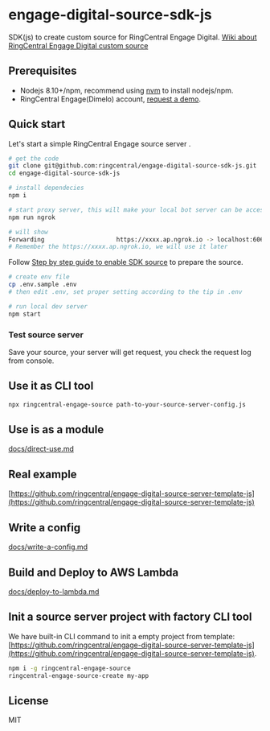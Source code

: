 # engage-digital-source-sdk-js

SDK(js) to create custom source for RingCentral Engage Digital. [Wiki about RingCentral Engage Digital custom source](https://github.com/ringcentral/engage-digital-source-sdk/wiki)

## Prerequisites

- Nodejs 8.10+/npm, recommend using [nvm](https://github.com/creationix/nvm) to install nodejs/npm.
- RingCentral Engage(Dimelo) account, [request a demo](http://site.dimelo.com/en/demo#schedule-demo).

## Quick start

Let's start a simple RingCentral Engage source server .

```bash
# get the code
git clone git@github.com:ringcentral/engage-digital-source-sdk-js.git
cd engage-digital-source-sdk-js

# install dependecies
npm i

# start proxy server, this will make your local bot server can be accessed by RingCentral service
npm run ngrok

# will show
Forwarding                    https://xxxx.ap.ngrok.io -> localhost:6066
# Remember the https://xxxx.ap.ngrok.io, we will use it later
```

Follow [Step by step guide to enable SDK source](docs/enable-sdk-source.md) to prepare the source.

```bash
# create env file
cp .env.sample .env
# then edit .env, set proper setting according to the tip in .env

# run local dev server
npm start
```

### Test source server

Save your source, your server will get request, you check the request log from console.

## Use it as CLI tool

```bash
npx ringcentral-engage-source path-to-your-source-server-config.js
```

## Use is as a module

[docs/direct-use.md](docs/direct-use.md)

## Real example

[https://github.com/ringcentral/engage-digital-source-server-template-js](https://github.com/ringcentral/engage-digital-source-server-template-js)

## Write a config

[docs/write-a-config.md](docs/write-a-config.md)

## Build and Deploy to AWS Lambda

[docs/deploy-to-lambda.md](docs/deploy-to-lambda.md)

## Init a source server project with factory CLI tool

We have built-in CLI command to init a empty project from template: [https://github.com/ringcentral/engage-digital-source-server-template-js](https://github.com/ringcentral/engage-digital-source-server-template-js).

```bash
npm i -g ringcentral-engage-source
ringcentral-engage-source-create my-app
```

## License

MIT
